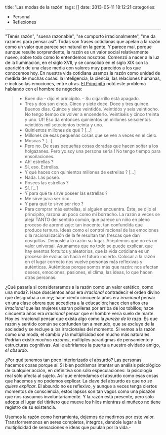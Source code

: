 title: 'Las modas de la razón'
tags: []
date: 2013-05-11 18:12:21
categories:
  - Personal
  - Reflexiones
---

"Tenés razón", "suena razonable", "se comportó irracionalmente", "me da razones para pensar así". Todas son frases cotidianas que apelan a la razón como un valor que parece ser natural en la gente. Y parece mal, porque aunque resulte sorprendente, la razón es un valor social relativamente nuevo, sobre todo como lo entendemos nosotros. Comenzó a nacer a la luz de la Iluminación, en el siglo XVII, y se consolidó en el siglo XIX con la aparición de una clase media con valores muy parecidos a los que conocemos hoy. En nuestra vida cotidiana usamos la razón como unidad de medida de muchas cosas: la inteligencia, la ciencia, las relaciones humanas, e incluso las emociones, entre otras. [El Principito](http://es.wikipedia.org/wiki/El_principito)&nbsp;notó este problema hablando con el hombre de negocios:

<!-- more -->

> - Buen día – dijo el principito. – Su cigarrillo está apagado.
> - Tres y dos son cinco. Cinco y siete doce. Doce y tres quince. Buenos días. Quince y siete veintidós. Veintidós y seis veintiocho. No tengo tiempo de volver a encenderlo. Veintiséis y cinco treinta y uno. Uf! Eso da entonces quinientos un millones seiscientos veintidós mil setecientos treinta y uno.
> - Quinientos millones de qué ?
> [...]
> - Millones de esas pequeñas cosas que se ven a veces en el cielo.
> - Moscas ?
> [...]
> - Pero no. De esas pequeñas cosas doradas que hacen soñar a los holgazanes. Pero yo soy una persona seria ! No tengo tiempo para ensoñaciones.
> - Ah! estrellas ?
> - Sí, eso. Estrellas.
> - Y qué haces con quinientos millones de estrellas ?
> [...]
> - Nada. Las poseo.
> - Posees las estrellas ?
> - Sí.
> [...]
> - Y para qué te sirve poseer las estrellas ?
> - Me sirve para ser rico.
> - Y para qué te sirve ser rico ?
> - Para comprar más estrellas, si alguien encuentra.
> Éste, se dijo el principito, razona un poco como mi borracho.
La razón a veces se aleja TANTO del sentido común, que parece un niño en pleno proceso de aprendizaje: tan inocente, tan confundida que produce ternura. Ideas como el control racional de las emociones o la racionalización de la fe resultan tan frescas que dan cosquillas. Demosle a la razón su lugar. Aceptemos que no es un valor universal. Asumamos que no todo se puede explicar, que hay eventos fortuitos y aleatorios, que la vida cotidiana es un proceso de evolución hacia el futuro incierto. Colocar a la razón en el lugar correcto nos vuelve personas más reflexivas y auténticas. Auténticas porque somos más que razón: nos afectan deseos, emociones, pasiones, el clima, las ideas, lo que hacen otras personas.

¿Qué pasaría si consideraramos a la razón como un valor estético, como una moda?. Hace doscientos años era _irracional_ contradecir el orden divino que designaba a un rey; hace ciento cincuenta años era _irracional_ pensar en una clase obrera que accediera a la educación; hace cien años era _irracional_ que las mujeres usaran polleras por arriba de los tobillos; hace cincuenta años era _irracional_ pensar que el hombre vería suelo de marte. Hoy es irracional pensar que exista algo como la _pureza de la raza_. Es que razón y sentido común se confunden tan a menudo, que se excluye de la sociedad y se recluye a los irracionales del momento. Si vemos a la razón como una moda, el cambio y la multiplicidad son mucho más naturales. Podrían existir _muchas razones_, múltiples paradigmas de pensamiento y estructuras cognitivas. Así le abriríamos la puerta a nuestro olvidado amigo, _el absurdo_.

¿Por qué tenemos tan poco interiorizado el absurdo? Las personas hacemos cosas porque sí. Si bien podríamos intentar un análisis psicológico de cualquier acción, en definitiva son sólo especulaciones: la psicología real sólo afecta al sujeto. Así que entendamos el absurdo como esas cosas que hacemos y no podemos explicar. La clave del absurdo es que _no se quiere explicar_. El absurdo no es reflexivo, y aunque a veces tenga ciertos momentos de consciencia, estos lapsos son tan vagos como una picazón que nos rascamos involuntariamente. Y la razón está presente, pero sólo adopta el lugar del titiritero que mueve los hilos mientras el muñeco no tiene registro de su existencia.

Usemos la razón como herramienta, dejemos de medirnos por este valor. Transformemonos en seres completos, íntegros, dandole lugar a la multiplicidad de sensaciones e ideas que pululan por la vida.-
